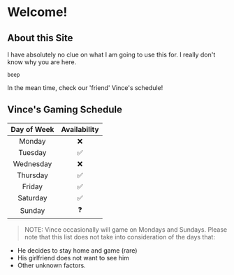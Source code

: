 # Welcome!

## About this Site
I have absolutely no clue on what I am going to use this for.
I really don't know why you are here.

```
beep
```

In the mean time, check our 'friend' Vince's schedule!

## Vince's Gaming Schedule

| Day of Week| Availability |
|:-------------:|:-------------:|
| Monday      | ❌ |
| Tuesday      | ✅      |
| Wednesday | ❌      |
| Thursday | ✅ |
| Friday | ✅ |
| Saturday | ✅ |
| Sunday | ❓ |

> NOTE: Vince occasionally will game on Mondays and Sundays.
Please note that this list does not take into consideration of the days that:
  * He decides to stay home and game (rare)
  * His girlfriend does not want to see him
  * Other unknown factors.
